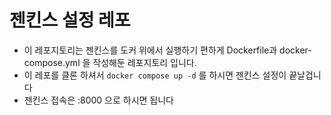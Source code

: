 # 젠킨스 설정 레포

- 이 레포지토리는 젠킨스를 도커 위에서 실행하기 편하게 Dockerfile과 docker-compose.yml 을 작성해둔 레포지토리 입니다.
- 이 레포를 클론 하셔서 `docker compose up -d` 를 하시면 젠킨스 설정이 끝날겁니다
- 젠킨스 접속은 <host>:8000 으로 하시면 됩니다